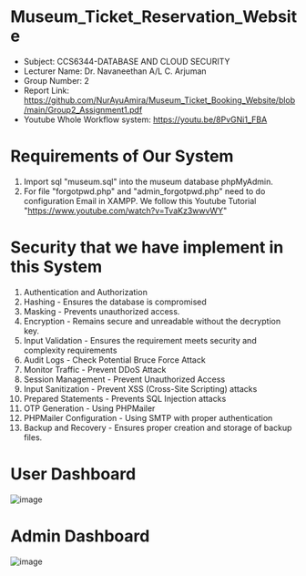 # Museum_Ticket_Reservation_Website
- Subject: CCS6344-DATABASE AND CLOUD SECURITY
- Lecturer Name:  Dr. Navaneethan A/L C. Arjuman
- Group Number: 2
- Report Link: https://github.com/NurAyuAmira/Museum_Ticket_Booking_Website/blob/main/Group2_Assignment1.pdf
- Youtube Whole Workflow system: https://youtu.be/8PvGNi1_FBA


# Requirements of Our System
1. Import sql "museum.sql" into the museum database phpMyAdmin.
2. For file "forgotpwd.php" and "admin_forgotpwd.php" need to do configuration Email in XAMPP. We follow this Youtube Tutorial "https://www.youtube.com/watch?v=TvaKz3wwvWY"

# Security that we have implement in this System
1. Authentication and Authorization
2. Hashing - Ensures the database is compromised
3. Masking - Prevents unauthorized access.
4. Encryption - Remains secure and unreadable without the decryption key.
5. Input Validation - Ensures the requirement meets security and complexity requirements
6. Audit Logs - Check Potential Bruce Force Attack
7. Monitor Traffic - Prevent DDoS Attack
8. Session Management - Prevent Unauthorized Access
9. Input Sanitization - Prevent XSS (Cross-Site Scripting) attacks
10. Prepared Statements - Prevents SQL Injection attacks
11. OTP Generation - Using PHPMailer
12. PHPMailer Configuration - Using SMTP with proper authentication
13. Backup and Recovery - Ensures proper creation and storage of backup files.

# User Dashboard
![image](https://github.com/NurAyuAmira/Museum_Ticket_Booking_Website/assets/94117067/584b0e1b-eec5-4b6d-8742-19cdfdeae697)

# Admin Dashboard
![image](https://github.com/NurAyuAmira/Museum_Ticket_Booking_Website/assets/94117067/d89e8b58-b910-4c8d-97c2-94a0473a2013)

